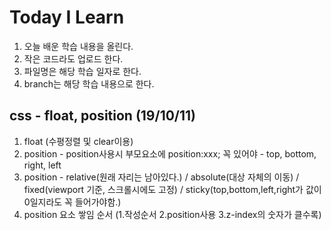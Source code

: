 # Today I Learn
1. 오늘 배운 학습 내용을 올린다.
2. 작은 코드라도 업로드 한다.
3. 파일명은 해당 학습 일자로 한다.
4. branch는 해당 학습 내용으로 한다.

## css - float, position (19/10/11)
1. float (수평정렬 및 clear이용)
2. position - position사용시 부모요소에 position:xxx; 꼭 있어야
            - top, bottom, right, left
3. position - relative(원래 자리는 남아있다.) / absolute(대상 자체의 이동) / fixed(viewport 기준, 스크롤시에도 고정)
              / sticky(top,bottom,left,right가 값이 0일지라도 꼭 들어가야함.)
4. position 요소 쌓임 순서 (1.작성순서 2.position사용 3.z-index의 숫자가 클수록)